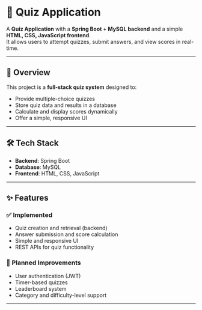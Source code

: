 # 📝 Quiz Application  

A **Quiz Application** with a **Spring Boot + MySQL backend** and a simple **HTML, CSS, JavaScript frontend**.  
It allows users to attempt quizzes, submit answers, and view scores in real-time.  

---

## 🔎 Overview  

This project is a **full-stack quiz system** designed to:  
- Provide multiple-choice quizzes  
- Store quiz data and results in a database  
- Calculate and display scores dynamically  
- Offer a simple, responsive UI  

---

## 🛠 Tech Stack  

- **Backend**: Spring Boot  
- **Database**: MySQL  
- **Frontend**: HTML, CSS, JavaScript  

---

## ✨ Features  

### ✅ Implemented  
- Quiz creation and retrieval (backend)  
- Answer submission and score calculation  
- Simple and responsive UI  
- REST APIs for quiz functionality  

### 🚧 Planned Improvements  
- User authentication (JWT)  
- Timer-based quizzes  
- Leaderboard system  
- Category and difficulty-level support  

---

